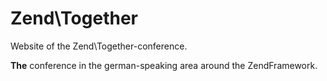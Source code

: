 # Zend\Together

Website of the Zend\Together-conference.

**The** conference in the german-speaking area around the ZendFramework.

